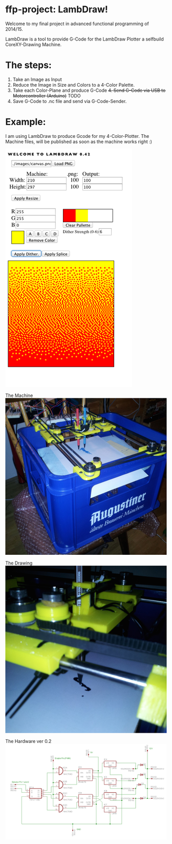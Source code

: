 # ffp-project: LambDraw!

Welcome to my final project in advanced functional programming of 2014/15.

LambDraw is a tool to provide G-Code for the LambDraw Plotter a selfbuild CoreXY-Drawing Machine.

# The steps:

1. Take an Image as Input
2. Reduce the Image in Size and Colors to a 4-Color Palette. 
3. Take each Color-Plane and produce G-Code
~~4. Send G-Code via USB to Motorcontroller (Arduino)~~ TODO
4. Save G-Code to .nc file and send via G-Code-Sender.


# Example:

I am using LambDraw to produce Gcode for my 4-Color-Plotter. The Machine files, will be published as soon as the machine works right :)

![LambDraw GUI](https://raw.githubusercontent.com/clemniem/LambDraw/master/doc/screenshot_lambgui.png)

The Machine
![LambDraw Machine](https://raw.githubusercontent.com/clemniem/LambDraw/master/doc/lambdraw_machine.jpg)

The Drawing
![LambDraw Output](https://raw.githubusercontent.com/clemniem/LambDraw/master/doc/lambdraw_output.jpg)

The Hardware ver 0.2
![LambDraw Hardware Wiring](https://raw.githubusercontent.com/clemniem/LambDraw/master/doc/hardware2.png)

